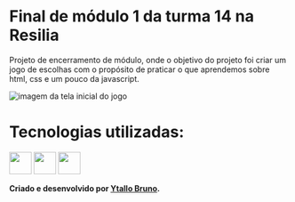 # Final de módulo 1 da turma 14 na Resilia
Projeto de encerramento de módulo, onde o objetivo do projeto foi criar um jogo de escolhas com o propósito de praticar o que aprendemos sobre html, css e um pouco da javascript.

<img src="./CavernaDoDragão.png" alt="imagem da tela inicial do jogo">



# Tecnologias utilizadas:

<img src="https://cdn.jsdelivr.net/gh/devicons/devicon/icons/html5/html5-original.svg" height="40" width="40" /> <img src="https://cdn.jsdelivr.net/gh/devicons/devicon/icons/css3/css3-original.svg" height="40" width="40" /> <img src="https://cdn.jsdelivr.net/gh/devicons/devicon/icons/javascript/javascript-plain.svg" height="40" width="40" />


**Criado e desenvolvido por [Ytallo Bruno](https://www.linkedin.com/in/ytallobruno/).**
